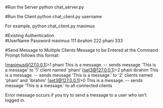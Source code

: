 #Run the Server
python chat_server.py 

#Run the Client
python chat_client.py username

For example, python chat_client.py maximus

#Existing Authentication  
#UserName	Password
maximus		111
ibrahim		222
phani		333

#Send Message to Multiple Clients
Message to be Entered at the Command Prompt follows this format:

[maximus@127.0.0.1]>1 phani This is a message. 
	-- sends message 'This is a message' to '1' client named 'phani'
[set3@127.0.0.1]>2 phani ibrahim This is a message. 
	-- sends message 'This is a message.' to '2' clients named 'phani' and 'ibrahim'
[set3@127.0.0.1]>0 This is a message. 
	-- sends message 'This is a message.' to all connected clients

Error message occurs if you try to send a message to a user who isn't logged in.
